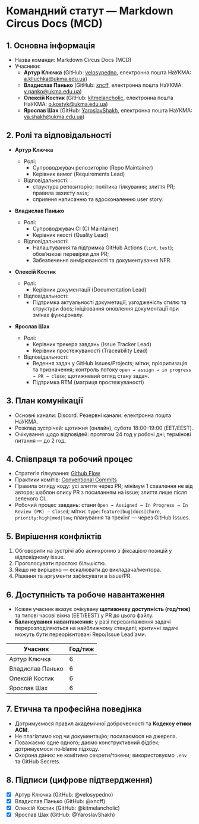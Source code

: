 # Командний статут — Markdown Circus Docs (MCD)

## 1. Основна інформація

- Назва команди: Markdown Circus Docs (MCD)
- Учасники:
  - **Артур Ключка** (GitHub: [velosypedno](https://github.com/velosypedno), електронна пошта НаУКМА: a.kliuchka@ukma.edu.ua)
  - **Владислав Панько** (GitHub: [xncff](https://github.com/xncff), електронна пошта НаУКМА: v.panko@ukma.edu.ua)
  - **Олексій Костик** (GitHub: [kitmelancholic](https://github.com/kitmelancholic), електронна пошта НаУКМА: o.kostyk@ukma.edu.ua)
  - **Ярослав Шах** (GitHub: [YaroslavShakh](https://github.com/YaroslavShakh), електронна пошта НаУКМА: ya.shakh@ukma.edu.ua)

## 2. Ролі та відповідальності
- **Артур Ключка**
  - Ролі:
    - Супроводжувач репозиторію (Repo Maintainer)
    - Керівник вимог (Requirements Lead)
  - Відповідальності:
    - структура репозиторію; політика гілкування; злиття PR; правила захисту `main`;
    - сприяння написанню та вдосконаленню user story.

- **Владислав Панько**
  - Ролі:
    - Супроводжувач CI (CI Maintainer)
    - Керівник якості (Quality Lead)
  - Відповідальності:
    - Налаштування та підтримка GitHub Actions (`lint`, `test`); обов’язкові перевірки для PR;
    - Забезпечення вимірюваності та документування NFR.

- **Олексій Костик**
  - Ролі:
    - Керівник документації (Documentation Lead)
  - Відповідальності:
    - Підтримка актуальності докуметації; узгодженість стилю та структури docs; ініціювання оновлення документації при змінах функціоналу.

- **Ярослав Шах**
  - Ролі:
    - Керівник трекера завдань (Issue Tracker Lead)
    - Керівник простежуваності (Traceability Lead)
  - Відповідальності:
    - Ведення задач у GitHub Issues/Projects; мітки, пріоритизація та призначення; контроль потоку `open → assign → in progress → PR → close`; щотижневий огляд стану задач.
    - Підтримка RTM (матриця простежуваності)

## 3. План комунікації
- Основні канали: Discord. Резервні канали: електронна пошта НаУКМА.
- Розклад зустрічей: щотижня (онлайн), субота 18:00–19:00 (EET/EEST).
- Очікування щодо відповідей: протягом 24 год у робочі дні; термінові питання — до 2 год.

## 4. Співпраця та робочий процес
- Стратегія гілкування: [Github Flow](https://docs.github.com/en/get-started/using-github/github-flow)
- Практики комітів: [Conventional Commits](https://www.conventionalcommits.org/en/v1.0.0/)
- Правила огляду коду: усі злиття через PR; мінімум 1 схвалення не від автора; шаблон опису PR з посиланням на issue; злиття лише після зеленого CI.
- Робочий процес завдань: стани `Open → Assigned → In Progress → In Review (PR) → Closed`; мітки: `type:feature|bug|docs|chore`, `priority:high|med|low`; планування та трекінг — через GitHub Issues.

## 5. Вирішення конфліктів

1. Обговорити на зустрічі або асинхронно з фіксацією позицій у відповідному issue.
2. Проголосувати простою більшістю.
3. Якщо не вирішено — ескалювати до викладача/ментора.
4. Рішення та аргументи зафіксувати в issue/PR.

## 6. Доступність та робоче навантаження

- Кожен учасник вказує очікувану **щотижневу доступність (год/тиж)** та типові часові вікна (EET/EEST) у PR до цього файлу.
- **Балансування навантаження:** у разі перевантаження задачі перерозподіляються на найближчому стендапі; критичні задачі можуть бути переорієнтовані Repo/Issue Lead’ами.

| Учасник          | Год/тиж |
| ---------------- | ------- |
| Артур Ключка     | 6       |
| Владислав Панько | 6       |
| Олексій Костик   | 6       |
| Ярослав Шах      | 6       |

## 7. Етична та професійна поведінка

- Дотримуємося правил академічної доброчесності та **Кодексу етики ACM**.
- Не плагіатимо код чи документацію; посилаємося на джерела.
- Поважаємо одне одного; даємо конструктивний фідбек; дотримуємося no‑blame підходу.
- Охорона даних: не комітимо секрети/токени; використовуємо `.env` та GitHub Secrets.

## 8. Підписи (цифрове підтвердження)

- [x] Артур Ключка (GitHub: @velosypedno)
- [x] Владислав Панько (GitHub: @xncff)
- [x] Олексій Костик (GitHub: @kitmelancholic)
- [x] Ярослав Шах (GitHub: @YaroslavShakh)
